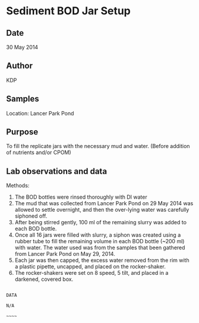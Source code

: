 # Sediment BOD Jar Setup

## Date

30 May 2014

## Author

KDP

## Samples

Location: Lancer Park Pond

## Purpose

To fill the replicate jars with the necessary mud and water. (Before addition of nutrients and/or CPOM)

## Lab observations and data

Methods:
1. The BOD bottles were rinsed thoroughly with DI water
2. The mud that was collected from Lancer Park Pond on 29 May 2014 was allowed to settle overnight, and then the over-lying water was carefully siphoned off.
3. After being stirred gently, 100 ml of the remaining slurry was added to each BOD bottle.
4. Once all 16 jars were filled with slurry, a siphon was created using a rubber tube to fill the remaining volume in each BOD bottle (~200 ml) with water.
	The water used was from the samples that been gathered from Lancer Park Pond on May 29, 2014.
5. Each jar was then capped, the excess water removed from the rim with a plastic pipette, uncapped, and placed on the rocker-shaker.
6. The rocker-shakers were set on 8 speed, 5 tilt, and placed in a darkened, covered box.

~~~~~

DATA 

N/A

~~~~

